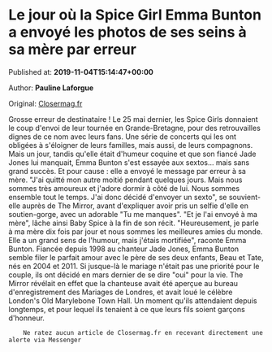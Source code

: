 
# Le jour où la Spice Girl Emma Bunton a envoyé les photos de ses seins à sa mère par erreur

Published at: **2019-11-04T15:14:47+00:00**

Author: **Pauline Laforgue**

Original: [Closermag.fr](https://www.closermag.fr/people/le-jour-ou-la-spice-girl-emma-bunton-a-envoye-les-photos-de-ses-seins-a-sa-mere-1044433)

Grosse erreur de destinataire ! Le 25 mai dernier, les Spice Girls donnaient le coup d'envoi de leur tournée en Grande-Bretagne, pour des retrouvailles dignes de ce nom avec leurs fans. Une série de concerts qui les ont obligées à s'éloigner de leurs familles, mais aussi, de leurs compagnons. Mais un jour, tandis qu'elle était d'humeur coquine et que son fiancé Jade Jones lui manquait, Emma Bunton s'est essayée aux sextos... mais sans grand succès. Et pour cause : elle a envoyé le message par erreur à sa mère.
"J'ai quitté mon autre moitié pendant quelques jours. Mais nous sommes très amoureux et j'adore dormir à côté de lui. Nous sommes ensemble tout le temps. J'ai donc décidé d'envoyer un sexto", se souvient-elle auprès de The Mirror, avant d'expliquer avoir pris un selfie d'elle en soutien-gorge, avec un adorable "Tu me manques". "Et je l'ai envoyé à ma mère", lâche ainsi Baby Spice à la fin de son récit. "Heureusement, je parle à ma mère dix fois par jour et nous sommes les meilleures amies du monde. Elle a un grand sens de l'humour, mais j'étais mortifiée", raconte Emma Bunton.
Fiancée depuis 1998 au chanteur Jade Jones, Emma Bunton semble filer le parfait amour avec le père de ses deux enfants, Beau et Tate, nés en 2004 et 2011. Si jusque-là le mariage n'était pas une priorité pour le couple, ils ont décidé en mars dernier de se dire "oui" pour la vie. The Mirror révélait en effet que la chanteuse avait été aperçue au bureau d'enregistrement des Mariages de Londres, et avait loué le célèbre London's Old Marylebone Town Hall. Un moment qu'ils attendaient depuis longtemps, et pour lequel ils tenaient à ce que leurs fils soient garçons d'honneur.

        Ne ratez aucun article de Closermag.fr en recevant directement une alerte via Messenger
      
